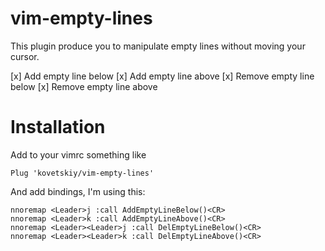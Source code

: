 vim-empty-lines
===============

This plugin produce you to manipulate empty lines without moving your cursor.

[x] Add empty line below
[x] Add empty line above
[x] Remove empty line below
[x] Remove empty line above

Installation
============

Add to your vimrc something like

```viml
Plug 'kovetskiy/vim-empty-lines'
```

And add bindings, I'm using this:

```viml
nnoremap <Leader>j :call AddEmptyLineBelow()<CR>
nnoremap <Leader>k :call AddEmptyLineAbove()<CR>
nnoremap <Leader><Leader>j :call DelEmptyLineBelow()<CR>
nnoremap <Leader><Leader>k :call DelEmptyLineAbove()<CR>
```
